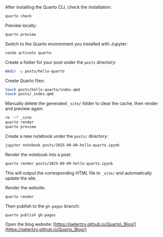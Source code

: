 After installing the Quarto CLI, check the installation:

```bash
quarto check
```

Preview locally:

```bash
quarto preview
```

Switch to the Quarto environment you installed with Jupyter:

```bash
conda activate quarto
```

Create a folder for your post under the `posts` directory:

```bash
mkdir -p posts/hello-quarto
```

Create Quarto files:

```bash
touch posts/hello-quarto/index.qmd
touch posts/_index.qmd
```

Manually delete the generated `_site/` folder to clear the cache, then render and preview again:

```bash
rm -rf _site
quarto render
quarto preview
```

Create a new notebook under the `posts/` directory:

```bash
jupyter notebook posts/2025-09-09-hello-quarto.ipynb
```

Render the notebook into a post:

```bash
quarto render posts/2025-09-09-hello-quarto.ipynb
```
This will output the corresponding HTML file to `_site/` and automatically update the site.

Render the website:
```bash
quarto render
```

Then publish to the `gh-pages` branch:
```bash
quarto publish gh-pages
```

Open the blog website:
[https://petertzy.github.io/Quarto\_Blog/](https://petertzy.github.io/Quarto_Blog/)

